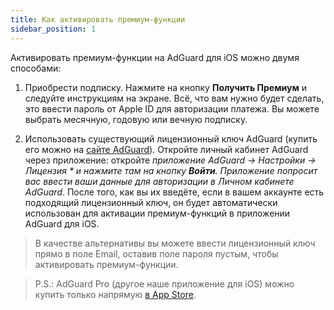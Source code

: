 ```yaml
---
title: Как активировать премиум-функции
sidebar_position: 1
---
```


Активировать премиум-функции на AdGuard для iOS можно двумя способами:

1) Приобрести подписку. Нажмите на кнопку **Получить Премиум** и следуйте инструкциям на экране. Всё, что вам нужно будет сделать, это ввести пароль от Apple ID для авторизации платежа. Вы можете выбрать месячную, годовую или вечную подписку.

2) Использовать существующий лицензионный ключ AdGuard (купить его можно на [сайте AdGuard](https://adguard.com/license.html)). Откройте личный кабинет AdGuard через приложение: откройте *приложение AdGuard → Настройки → Лицензия * и нажмите там на кнопку **Войти**. Приложение попросит вас ввести ваши данные для авторизации в Личном кабинете AdGuard*. После того, как вы их введёте, если в вашем аккаунте есть подходящий лицензионный ключ, он будет автоматически использован для активации премиум-функций в приложении AdGuard для iOS.

> В качестве альтернативы вы можете ввести лицензионный ключ прямо в поле Email, оставив поле пароля пустым, чтобы активировать премиум-функции.

> P.S.: AdGuard Pro (другое наше приложение для iOS) можно купить только напрямую [в App Store](https://apps.apple.com/app/adguard-pro-adblock-privacy/id1126386264).

